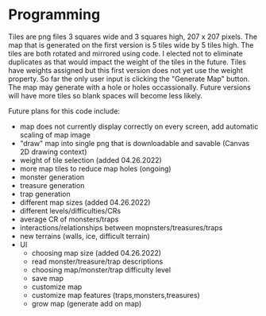# Programming

Tiles are png files 3 squares wide and 3 squares high, 207 x 207 pixels. 
The map that is generated on the first version is 5 tiles wide by 5 tiles high. 
The tiles are both rotated and mirrored using code. 
I elected not to eliminate duplicates as that would impact the weight of the tiles in the future. 
Tiles have weights assigned but this first version does not yet use the weight property.
So far the only user input is clicking the "Generate Map" button.
The map may generate with a hole or holes occassionally. Future versions will have more tiles so blank spaces will become less likely.

Future plans for this code include:
- map does not currently display correctly on every screen, add automatic scaling of map image
- "draw" map into single png that is downloadable and savable (Canvas 2D drawing context)
- weight of tile selection (added 04.26.2022)
- more map tiles to reduce map holes (ongoing)
- monster generation
- treasure generation
- trap generation
- different map sizes (added 04.26.2022)
- different levels/difficulties/CRs
- average CR of monsters/traps
- interactions/relationships between mopnsters/treasures/traps
- new terrains (walls, ice, difficult terrain)
- UI
  - choosing map size (added 04.26.2022)
  - read monster/treasure/trap descriptions
  - choosing map/monster/trap difficulty level
  - save map
  - customize map
  - customize map features (traps,monsters,treasures)
  - grow map (generate add on map)
